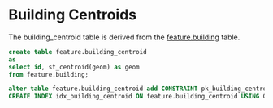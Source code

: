 # Building Centroids

The building_centroid table is derived from the [feature.building](feature_building.md) table.

```sql
create table feature.building_centroid
as 
select id, st_centroid(geom) as geom
from feature.building;

alter table feature.building_centroid add CONSTRAINT pk_building_centroid PRIMARY KEY (ID);
CREATE INDEX idx_building_centroid ON feature.building_centroid USING GIST(GEOM);
```